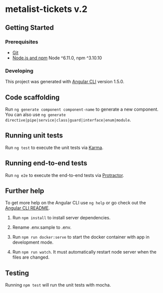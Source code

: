 # metalist-tickets v.2
## Getting Started

### Prerequisites

- [Git](https://git-scm.com/)
- [Node.js and npm](nodejs.org) Node ^6.11.0, npm ^3.10.10

### Developing

This project was generated with [Angular CLI](https://github.com/angular/angular-cli) version 1.5.0.

## Code scaffolding

Run `ng generate component component-name` to generate a new component. You can also use `ng generate directive|pipe|service|class|guard|interface|enum|module`.

## Running unit tests

Run `ng test` to execute the unit tests via [Karma](https://karma-runner.github.io).

## Running end-to-end tests

Run `ng e2e` to execute the end-to-end tests via [Protractor](http://www.protractortest.org/).

## Further help

To get more help on the Angular CLI use `ng help` or go check out the [Angular CLI README](https://github.com/angular/angular-cli/blob/master/README.md).


1. Run `npm install` to install server dependencies.

2. Rename .env.sample to .env.

3. Run `npm run docker:serve` to start the docker container with app in development mode.

4. Run `npm run watch`. It must automatically restart node server when the files are changed.

## Testing

Running `npm test` will run the unit tests with mocha.
